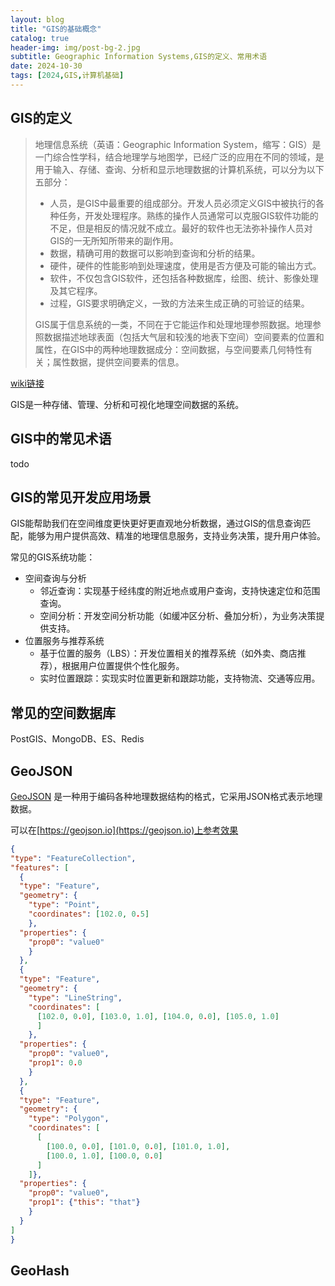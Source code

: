 ```yaml
---
layout: blog
title: "GIS的基础概念"
catalog: true
header-img: img/post-bg-2.jpg
subtitle: Geographic Information Systems,GIS的定义、常用术语
date: 2024-10-30
tags: [2024,GIS,计算机基础]
---
```


## GIS的定义

> 地理信息系统（英语：Geographic Information System，缩写：GIS）是一门综合性学科，结合地理学与地图学，已经广泛的应用在不同的领域，是用于输入、存储、查询、分析和显示地理数据的计算机系统，可以分为以下五部分：
> + 人员，是GIS中最重要的组成部分。开发人员必须定义GIS中被执行的各种任务，开发处理程序。熟练的操作人员通常可以克服GIS软件功能的不足，但是相反的情况就不成立。最好的软件也无法弥补操作人员对GIS的一无所知所带来的副作用。
> + 数据，精确可用的数据可以影响到查询和分析的结果。
> + 硬件，硬件的性能影响到处理速度，使用是否方便及可能的输出方式。
> + 软件，不仅包含GIS软件，还包括各种数据库，绘图、统计、影像处理及其它程序。
> + 过程，GIS要求明确定义，一致的方法来生成正确的可验证的结果。
> 
> GIS属于信息系统的一类，不同在于它能运作和处理地理参照数据。地理参照数据描述地球表面（包括大气层和较浅的地表下空间）空间要素的位置和属性，在GIS中的两种地理数据成分：空间数据，与空间要素几何特性有关；属性数据，提供空间要素的信息。

[wiki链接](https://zh.wikipedia.org/wiki/%E5%9C%B0%E7%90%86%E4%BF%A1%E6%81%AF%E7%B3%BB%E7%BB%9F)

GIS是一种存储、管理、分析和可视化地理空间数据的系统。

## GIS中的常见术语
todo


## GIS的常见开发应用场景
GIS能帮助我们在空间维度更快更好更直观地分析数据，通过GIS的信息查询匹配，能够为用户提供高效、精准的地理信息服务，支持业务决策，提升用户体验。

常见的GIS系统功能：
+ 空间查询与分析
    + 邻近查询：实现基于经纬度的附近地点或用户查询，支持快速定位和范围查询。
    + 空间分析：开发空间分析功能（如缓冲区分析、叠加分析），为业务决策提供支持。
+ 位置服务与推荐系统
    + 基于位置的服务（LBS）：开发位置相关的推荐系统（如外卖、商店推荐），根据用户位置提供个性化服务。
    + 实时位置跟踪：实现实时位置更新和跟踪功能，支持物流、交通等应用。


## 常见的空间数据库
PostGIS、MongoDB、ES、Redis

## GeoJSON
[GeoJSON](https://geojson.org/) 是一种用于编码各种地理数据结构的格式，它采用JSON格式表示地理数据。

可以在[https://geojson.io](https://geojson.io)上参考效果

```JSON
{
"type": "FeatureCollection",
"features": [
  {
  "type": "Feature",
  "geometry": {
    "type": "Point",
    "coordinates": [102.0, 0.5]
    },
  "properties": {
    "prop0": "value0"
    }
  },
  {
  "type": "Feature",
  "geometry": {
    "type": "LineString",
    "coordinates": [
      [102.0, 0.0], [103.0, 1.0], [104.0, 0.0], [105.0, 1.0]
      ]
    },
  "properties": {
    "prop0": "value0",
    "prop1": 0.0
    }
  },
  {
  "type": "Feature",
  "geometry": {
    "type": "Polygon",
    "coordinates": [
      [
        [100.0, 0.0], [101.0, 0.0], [101.0, 1.0],
        [100.0, 1.0], [100.0, 0.0]
      ]
    ]},
  "properties": {
    "prop0": "value0",
    "prop1": {"this": "that"}
    }
  }
]
}
```

## GeoHash
